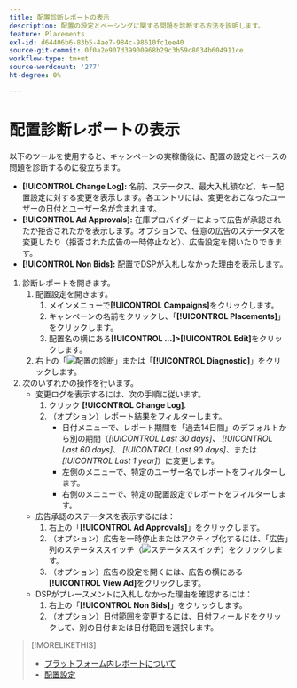 ```yaml
---
title: 配置診断レポートの表示
description: 配置の設定とペーシングに関する問題を診断する方法を説明します。
feature: Placements
exl-id: d64406b6-83b5-4ae7-984c-98610fc1ee40
source-git-commit: 0f0a2e907d39900968b29c3b59c8034b604911ce
workflow-type: tm+mt
source-wordcount: '277'
ht-degree: 0%

---
```


# 配置診断レポートの表示

<!-- Does this really belong in the Campaign Management > Reports section or in the Placements section? -->

以下のツールを使用すると、キャンペーンの実稼働後に、配置の設定とペースの問題を診断するのに役立ちます。

* **[!UICONTROL Change Log]:** 名前、ステータス、最大入札額など、キー配置設定に対する変更を表示します。各エントリには、変更をおこなったユーザーの日付とユーザー名が含まれます。
* **[!UICONTROL Ad Approvals]:** 在庫プロバイダーによって広告が承認されたか拒否されたかを表示します。オプションで、任意の広告のステータスを変更したり（拒否された広告の一時停止など）、広告設定を開いたりできます。
* **[!UICONTROL Non Bids]:** 配置でDSPが入札しなかった理由を表示します。

1. 診断レポートを開きます。
   1. 配置設定を開きます。
      1. メインメニューで&#x200B;**[!UICONTROL Campaigns]**&#x200B;をクリックします。
      1. キャンペーンの名前をクリックし、「**[!UICONTROL Placements]**」をクリックします。
      1. 配置名の横にある&#x200B;**[!UICONTROL ...]>[!UICONTROL Edit]**&#x200B;をクリックします。
   1. 右上の「![配置の診断](/help/dsp/assets/placement-diagnostics.png)」または「**[!UICONTROL Diagnostic]**」をクリックします。
1. 次のいずれかの操作を行います。
   * 変更ログを表示するには、次の手順に従います。
      1. クリック **[!UICONTROL Change Log]**.
      1. （オプション）レポート結果をフィルターします。
         * 日付メニューで、レポート期間を「過去14日間」のデフォルトから別の期間（*[!UICONTROL Last 30 days]、* *[!UICONTROL Last 60 days]、* *[!UICONTROL Last 90 days]、*&#x200B;または&#x200B;*[!UICONTROL Last 1 year]*）に変更します。
         * 左側のメニューで、特定のユーザー名でレポートをフィルターします。
         * 右側のメニューで、特定の配置設定でレポートをフィルターします。
   * 広告承認のステータスを表示するには：
      1. 右上の「**[!UICONTROL Ad Approvals]**」をクリックします。
      1. （オプション）広告を一時停止またはアクティブ化するには、「広告」列のステータススイッチ（![ステータススイッチ](/help/dsp/assets/status-switch.png)）をクリックします。
      1. （オプション）広告の設定を開くには、広告の横にある&#x200B;**[!UICONTROL View Ad]**&#x200B;をクリックします。
   * DSPがプレースメントに入札しなかった理由を確認するには：
      1. 右上の「**[!UICONTROL Non Bids]**」をクリックします。
      1. （オプション）日付範囲を変更するには、日付フィールドをクリックして、別の日付または日付範囲を選択します。

<!-- Later, add link to >* Definitions for NBRs (Reading No Bid Reports (NBRs)) -->

>[!MORELIKETHIS]
>
>* [プラットフォーム内レポートについて](campaign-reports-about.md)
>* [配置設定](/help/dsp/campaign-management/placements/placement-settings.md)

